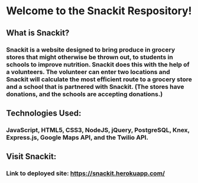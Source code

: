 # Welcome to the Snackit Respository!

## What is Snackit?

### Snackit is a website designed to bring produce in grocery stores that might otherwise be thrown out, to students in schools to improve nutrition.  Snackit does this with the help of a volunteers.  The volunteer can enter two locations and Snackit will calculate the most efficient route to a grocery store and a school that is partnered with Snackit.  (The stores have donations, and the schools are accepting donations.)

## Technologies Used:

### JavaScript, HTML5, CSS3, NodeJS, jQuery, PostgreSQL, Knex, Express.js, Google Maps API, and the Twilio API.


## Visit Snackit:
### Link to deployed site: https://snackit.herokuapp.com/
